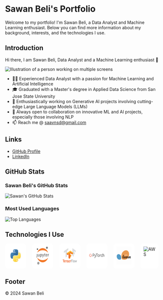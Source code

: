# Sawan Beli's Portfolio

Welcome to my portfolio! I'm Sawan Beli, a Data Analyst and Machine Learning enthusiast. Below you can find more information about my background, interests, and the technologies I use.

## Introduction

Hi there, I am Sawan Beli, Data Analyst and a Machine Learning enthusiast 👋

![Illustration of a person working on multiple screens](https://code.org/images/ai/ailab.gif)

- 👨‍💻 Experienced Data Analyst with a passion for Machine Learning and Artificial Intelligence
- 🎓 Graduated with a Master's degree in Applied Data Science from San Jose State University
- 🤖 Enthusiastically working on Generative AI projects involving cutting-edge Large Language Models (LLMs)
- 🚀 Always open to collaboration on innovative ML and AI projects, especially those involving NLP
- 📫 Reach me @ [saavnsd@gmail.com](mailto:saavnsd@gmail.com)

## Links

- [GitHub Profile](https://github.com/Saavnbeli)
- [LinkedIn](https://www.linkedin.com/in/sawanbeli/)

## GitHub Stats

### Sawan Beli's GitHub Stats
![Sawan's GitHub Stats](https://github-readme-stats.vercel.app/api?username=Saavnbeli&show_icons=true&theme=dark)

### Most Used Languages
![Top Languages](https://github-readme-stats.vercel.app/api/top-langs/?username=Saavnbeli&layout=compact&theme=dark)

## Technologies I Use

<div style="display: flex; justify-content: center; gap: 20px;">
  <div style="background-color: white; padding: 10px; border-radius: 10px;">
    <img src="https://raw.githubusercontent.com/github/explore/main/topics/python/python.png" alt="Python" width="60" height="60">
  </div>
  <div style="background-color: white; padding: 10px; border-radius: 10px;">
    <img src="https://raw.githubusercontent.com/github/explore/main/topics/jupyter-notebook/jupyter-notebook.png" alt="Jupyter" width="60" height="60">
  </div>
  <div style="background-color: white; padding: 10px; border-radius: 10px;">
    <img src="https://raw.githubusercontent.com/github/explore/main/topics/tensorflow/tensorflow.png" alt="TensorFlow" width="60" height="60">
  </div>
  <div style="background-color: white; padding: 10px; border-radius: 10px;">
    <img src="https://raw.githubusercontent.com/github/explore/main/topics/pytorch/pytorch.png" alt="PyTorch" width="60" height="60">
  </div>
  <div style="background-color: white; padding: 10px; border-radius: 10px;">
    <img src="https://raw.githubusercontent.com/github/explore/main/topics/scikit-learn/scikit-learn.png" alt="Scikit Learn" width="60" height="60">
  </div>
  <div style="background-color: white; padding: 10px; border-radius: 10px;">
    <img src="https://upload.wikimedia.org/wikipedia/commons/9/93/Amazon_Web_Services_Logo.svg" alt="AWS" width="60" height="60">
  </div>
</div>

## Footer

&copy; 2024 Sawan Beli

